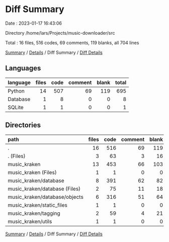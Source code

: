 # Diff Summary

Date : 2023-01-17 16:43:06

Directory /home/lars/Projects/music-downloader/src

Total : 16 files,  516 codes, 69 comments, 119 blanks, all 704 lines

[Summary](results.md) / [Details](details.md) / Diff Summary / [Diff Details](diff-details.md)

## Languages
| language | files | code | comment | blank | total |
| :--- | ---: | ---: | ---: | ---: | ---: |
| Python | 14 | 507 | 69 | 119 | 695 |
| Database | 1 | 8 | 0 | 0 | 8 |
| SQLite | 1 | 1 | 0 | 0 | 1 |

## Directories
| path | files | code | comment | blank | total |
| :--- | ---: | ---: | ---: | ---: | ---: |
| . | 16 | 516 | 69 | 119 | 704 |
| . (Files) | 3 | 63 | 3 | 16 | 82 |
| music_kraken | 13 | 453 | 66 | 103 | 622 |
| music_kraken (Files) | 1 | 1 | 0 | 0 | 1 |
| music_kraken/database | 8 | 391 | 62 | 82 | 535 |
| music_kraken/database (Files) | 2 | 75 | 11 | 18 | 104 |
| music_kraken/database/objects | 6 | 316 | 51 | 64 | 431 |
| music_kraken/static_files | 1 | 1 | 0 | 0 | 1 |
| music_kraken/tagging | 2 | 59 | 4 | 21 | 84 |
| music_kraken/utils | 1 | 1 | 0 | 0 | 1 |

[Summary](results.md) / [Details](details.md) / Diff Summary / [Diff Details](diff-details.md)
